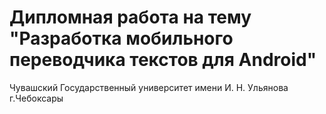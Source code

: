 # Дипломная работа на тему "Разработка мобильного переводчика текстов для Android"
Чувашский Государственный университет имени И. Н. Ульянова г.Чебоксары
